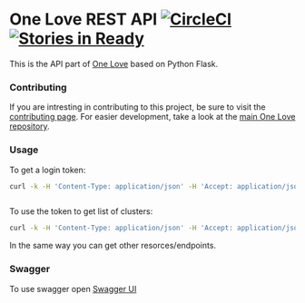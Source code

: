 One Love REST API [![CircleCI](https://circleci.com/gh/one-love/backend.svg?style=svg)](https://circleci.com/gh/one-love/backend) [![Stories in Ready](https://badge.waffle.io/one-love/backend.png?label=ready&title=Ready)](https://waffle.io/one-love/backend)
=================



This is the API part of [One Love](https://one-love.github.io) based on Python Flask.

### Contributing

If you are intresting in contributing to this project, be sure to visit the [contributing page](https://github.com/one-love/one-love/doc/contributing.md). For easier development, take a look at the [main One Love repository](https://github.com/one-love/one-love).

### Usage
To get a login token:
```bash
curl -k -H 'Content-Type: application/json' -H 'Accept: application/json' http://onelove.vagrant:5000/api/v0/auth/tokens -X POST -d '{"email": "admin@example.com", "password": "Sekrit"}'



```
To use the token to get list of clusters:
```bash
curl -k -H 'Content-Type: application/json' -H 'Accept: application/json' -H 'Authorization: JWT <token>' http://onelove.vagrant:5000/api/v0/clusters
```

In the same way you can get other resorces/endpoints.


### Swagger
To use swagger open [Swagger UI](http://localhost:5000/api/v0/doc/)

